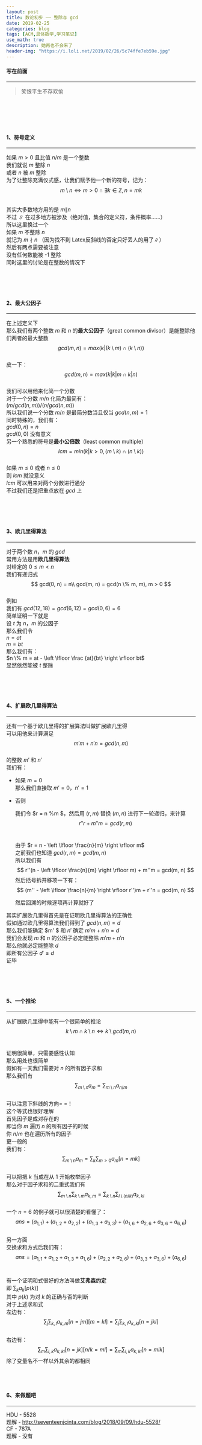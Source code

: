 ```yaml
---
layout: post
title: 数论初步 —— 整除与 gcd
date: 2019-02-25
categories: blog
tags: [ACM,具体数学,学习笔记]
use_math: true	
description: 她再也不会来了
header-img: "https://i.loli.net/2019/02/26/5c74ffe7eb59e.jpg"
---
```




#### 写在前面

*****

> 笑恨平生不存欢愉

<br><br><br><br>



#### 1、符号定义

***

如果 $m > 0$ 且比值 $n / m$ 是一个整数<br>
我们就说 $m$ 整除 $n$<br>
或者 $n$ 被 $m$ 整除<br>
为了让整除充满仪式感，让我们赋予他一个新的符号，记为：<br>
$$
m \setminus  n \Leftrightarrow  m > 0 \cap \exists k \in \mathbb{Z}, n = mk
$$


<br>其实大多数地方用的是 $m \| n$<br>
不过 $\|$ 在过多地方被涉及（绝对值，集合的定义符，条件概率……）<br>
所以这里换过一个<br>
如果 $m$ 不整除 $n$<br>
就记为 $m \nmid  n$ （因为找不到 Latex反斜线的否定只好丢人的用了$\|$）<br>
然后有两点需要被注意<br>
没有任何数能被 -1 整除<br>
同时这里的讨论是在整数的情况下<br>
<br><br><br><br>

#### 2、最大公因子

------

在上述定义下<br>
那么我们有两个整数 $m$ 和 $n$ 的**最大公因子**（great common divisor）是能整除他们两者的最大整数<br>
$$
gcd(m, n) = max(k | (k \setminus m) \cap (k \setminus n))
$$
<br>皮一下：<br>
$$
gcd(m, n) = max(k | k | m\cap k | n)
$$
<br>我们可以用他来化简一个分数<br>
对于一个分数 $m / n$ 化简为最简有：<br>
$(m / gcd(n, m)) / (n / gcd(n, m))$<br>
所以我们说一个分数 $m / n$ 是最简分数当且仅当 $gcd(n, m) = 1$<br>
同时特殊的，我们有：<br>
$gcd(0, n) = n$<br>
$gcd(0, 0)$ 没有意义<br>
另一个熟悉的符号是**最小公倍数**（least common multiple）<br>
$$
lcm = min(k|k > 0, (m \setminus k) \cap (n \setminus k))
$$
<br>如果 $m \leq 0$ 或者 $n \leq 0$<br>
则 $lcm$ 就没意义<br>
$lcm$ 可以用来对两个分数进行通分<br>
不过我们还是把重点放在 $gcd$ 上<br>
<br><br><br><br>

#### 3、欧几里得算法

------
对于两个数 $n$，$m$ 的 $gcd$<br>
常用方法是用**欧几里得算法**<br>
对给定的 $0\leq m < n$<br>
我们有递归式<br>
$$
gcd(0, n) = n\\
gcd(m, n) = gcd(n \% m, m), m > 0
$$
<br>例如<br>
我们有 $gcd(12, 18) = gcd(6, 12) = gcd(0, 6) = 6$<br>
简单证明一下就是<br>
设 $t$ 为 $n$，$m$ 的公因子<br>
那么我们令<br>
 $n= at$<br>
$m = bt$<br>
那么我们有：<br>
$n \% m = at - \left \lfloor \frac {at}{bt} \right \rfloor bt$<br>
显然依然能被 $t$ 整除<br>
<br><br><br><br>

#### 4、扩展欧几里得算法

------

还有一个基于欧几里得的扩展算法叫做扩展欧几里得<br>
可以用他来计算满足<br>
$$
m'm+n'n = gcd(n, m)
$$
<br>的整数 $m'$ 和 $n'$<br>
我们有：<br>
- 如果 $m = 0$<br>
    那么我们直接取 $m' = 0$，$n' = 1$<br>
- 否则

    我们令 $r = n \%m $，然后用 $(r, m)$ 替换 $(m, n)$ 进行下一轮递归，来计算<br>
    $$
    r''r + m''m = gcd(r, m)
    $$
    <br>

    由于 $r = n - \left \lfloor  \frac{n}{m} \right \rfloor m$ <br>
    之前我们也知道 $gcd(r, m) = gcd(m, n)$<br>
    所以我们有<br>
    $$
    r''(n - \left \lfloor  \frac{n}{m} \right \rfloor m) + m''m = gcd(m, n)
    $$
    然后括号拆开移项一下有：<br>
    $$
    (m'' - \left \lfloor  \frac{n}{m} \right \rfloor r'')m + r''n = gcd(m, n)
    $$



    然后回溯的时候逐项再计算就好了<br>



其实扩展欧几里得首先是在证明欧几里得算法的正确性<br>
假如通过欧几里得算法我们得到了 $gcd(n, m) = d$ <br>
那么我们能确定 $m' $ 和 $n'$ 确定 $m'm + n'n = d$<br>
我们会发现 $m$ 和 $n$ 的公因子必定能整除 $m'm + n'n$<br>
那么他就必定能整除 $d$<br>
即所有公因子 $d' \leq d$<br>
证毕<br>
<br><br><br><br>

#### 5、一个推论

------

从扩展欧几里得中能有一个很简单的推论<br>
$$
k \setminus m \cap k \setminus n \Leftrightarrow  k\setminus gcd(m, n)
$$
<br>

证明很简单，只需要感性认知<br>
那么用处也很简单<br>
假如有一天我们需要对 $n$ 的所有因子求和<br>
那么我们有<br>
$$
\sum_{m\setminus n}a_m = \sum_{m\setminus n}a_{n / m}
$$
<br>可以注意下斜线的方向= =！<br>
这个等式也很好理解<br>
首先因子是成对存在的<br>
即当你 $m$ 遍历 $n$ 的所有因子的时候<br>
你 $n / m$ 也在遍历所有的因子<br>
更一般的<br>
我们有：<br>
$$
\sum_{m\setminus n}a_m = \sum_{k}\sum_{m > 0}a_m[n = mk]
$$
<br>可以把把 $k$ 当成在从 1 开始枚举因子<br>
那么对于因子求和的二重式我们有<br>
$$
\sum_{m \setminus n} \sum_{k\setminus m} a_{k, m} = \sum_{k \setminus n} \sum_{l \setminus (n / k)} a_{k, kl}
$$
<br>一个 $n = 6$ 的例子就可以很清楚的看懂了：<br>
$$
ans=(a_{1,1}) + (a_{1, 2} + a_{2, 2}) + (a_{1, 3} + a_{3, 3}) + (a_{1, 6} + a_{2, 6} + a_{3, 6} + a_{6, 6})
$$
<br>另一方面<br>
交换求和方式后我们有：<br>
$$
ans=(a_{1,1} + a_{1, 2} + a_{1, 3} + a_{1, 6}) + (a_{2, 2} + a_{2, 6}) + (a_{3, 3} + a_{3, 6}) + (a_{6, 6})
$$
<br>

有一个证明和式很好的方法叫做**艾弗森约定**<br>
即 $\sum_{k}a_k[p(k)]$<br>
其中 $p(k)$ 为对 $k$ 的正确与否的判断<br>
对于上述求和式<br>
左边有：<br>
$$
\sum_{j}\sum_{k, l}a_{k, m}[n = jm][m = kl] = \sum_{j}\sum_{k, l}a_{k, kl}[n = jkl]
$$
<br>右边有：<br>
$$
\sum_{m}\sum_{l, k}a_{k, kl}[n = jk][n / k = ml] = \sum_{m}\sum_{l, k}a_{k, kl}[n = mlk]
$$
除了变量名不一样以外其余的都相同<br><br><br><br>

#### 6、来做题吧

------

HDU - 5528<br>
题解 - http://seventeenjcinta.com/blog/2018/09/09/hdu-5528/<br>
CF - 787A<br>
题解 - 没有<br>
